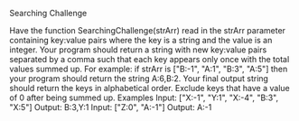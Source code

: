 Searching Challenge
<p>
Have the function SearchingChallenge(strArr) read in the strArr parameter containing 
key:value pairs where the key is a string and the value is an integer. Your program should 
return a string with new key:value pairs separated by a comma such that each key appears 
only once with the total values summed up.
For example: if strArr is ["B:-1", "A:1", "B:3", "A:5"] then your program should return 
the string A:6,B:2.
Your final output string should return the keys in alphabetical order. Exclude keys that 
have a value of 0 after being summed up.
Examples
Input: ["X:-1", "Y:1", "X:-4", "B:3", "X:5"]
Output: B:3,Y:1
Input: ["Z:0", "A:-1"]
Output: A:-1
